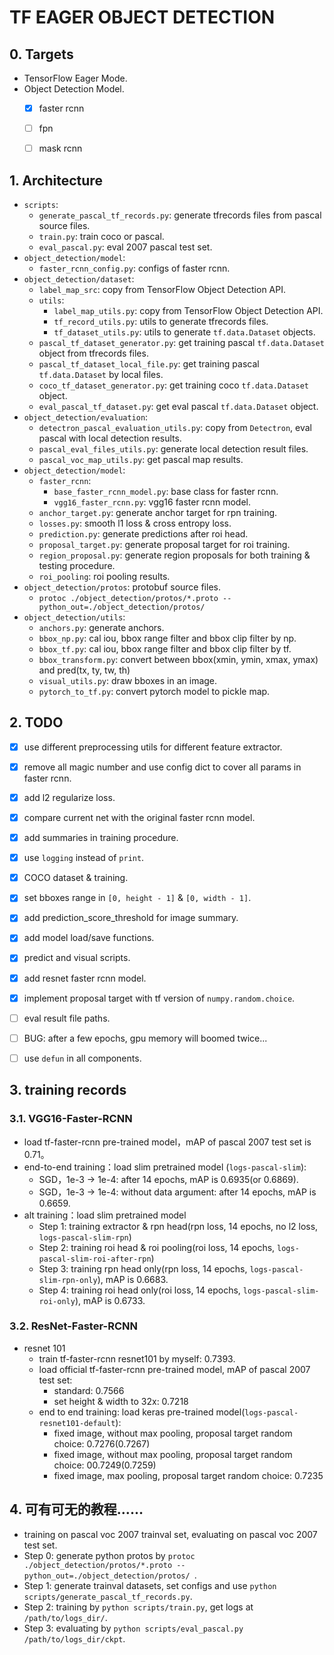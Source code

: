 # TF EAGER OBJECT DETECTION

## 0. Targets
+ TensorFlow Eager Mode.
+ Object Detection Model.
    + [x] faster rcnn
    + [ ] fpn
    + [ ] mask rcnn


## 1. Architecture
+ `scripts`:
    + `generate_pascal_tf_records.py`: generate tfrecords files from pascal source files.
    + `train.py`: train coco or pascal.
    + `eval_pascal.py`: eval 2007 pascal test set.
+ `object_detection/model`:
    + `faster_rcnn_config.py`: configs of faster rcnn.
+ `object_detection/dataset`:
    + `label_map_src`: copy from TensorFlow Object Detection API.
    + `utils`:
        + `label_map_utils.py`: copy from TensorFlow Object Detection API.
        + `tf_record_utils.py`: utils to generate tfrecords files.    
        + `tf_dataset_utils.py`: utils to generate `tf.data.Dataset` objects.
    + `pascal_tf_dataset_generator.py`: get training pascal `tf.data.Dataset` object from tfrecords files.
    + `pascal_tf_dataset_local_file.py`: get training pascal `tf.data.Dataset` by local files.
    + `coco_tf_dataset_generator.py`: get training coco `tf.data.Dataset` object.
    + `eval_pascal_tf_dataset.py`: get eval pascal `tf.data.Dataset` object.
+ `object_detection/evaluation`:
    + `detectron_pascal_evaluation_utils.py`: copy from `Detectron`, eval pascal with local detection results.
    + `pascal_eval_files_utils.py`: generate local detection result files.
    + `pascal_voc_map_utils.py`: get pascal map results.
+ `object_detection/model`:
    + `faster_rcnn`:
        + `base_faster_rcnn_model.py`: base class for faster rcnn.
        + `vgg16_faster_rcnn.py`: vgg16 faster rcnn model.
    + `anchor_target.py`: generate anchor target for rpn training.
    + `losses.py`: smooth l1 loss & cross entropy loss.
    + `prediction.py`: generate predictions after roi head.
    + `proposal_target.py`: generate proposal target for roi training.
    + `region_proposal.py`: generate region proposals for both training & testing procedure.
    + `roi_pooling`: roi pooling results.
+ `object_detection/protos`: protobuf source files.
    + `protoc ./object_detection/protos/*.proto --python_out=./object_detection/protos/ `
+ `object_detection/utils`:
    + `anchors.py`: generate anchors.
    + `bbox_np.py`: cal iou, bbox range filter and bbox clip filter by np.
    + `bbox_tf.py`: cal iou, bbox range filter and bbox clip filter by tf.
    + `bbox_transform.py`: convert between bbox(xmin, ymin, xmax, ymax) and pred(tx, ty, tw, th)
    + `visual_utils.py`: draw bboxes in an image.
    + `pytorch_to_tf.py`: convert pytorch model to pickle map.

## 2. TODO
+ [x] use different preprocessing utils for different feature extractor.
+ [x] remove all magic number and use config dict to cover all params in faster rcnn.
+ [x] add l2 regularize loss.
+ [x] compare current net with the original faster rcnn model.
+ [x] add summaries in training procedure.
+ [x] use `logging` instead of `print`.
+ [x] COCO dataset & training.
+ [x] set bboxes range in `[0, height - 1]` & `[0, width - 1]`.
+ [x] add prediction_score_threshold for image summary.
+ [x] add model load/save functions.
+ [x] predict and visual scripts.
+ [x] add resnet faster rcnn model.
+ [x] implement proposal target with tf version of `numpy.random.choice`.
+ [ ] eval result file paths.
+ [ ] BUG: after a few epochs, gpu memory will boomed twice...
+ [ ] use `defun` in all components.


## 3. training records

### 3.1. VGG16-Faster-RCNN
+ load tf-faster-rcnn pre-trained model，mAP of pascal 2007 test set is 0.71。
+ end-to-end training：load slim pretrained model (`logs-pascal-slim`):
    + SGD，1e-3 -> 1e-4: after 14 epochs, mAP is 0.6935(or 0.6869).
    + SGD，1e-3 -> 1e-4: without data argument: after 14 epochs, mAP is 0.6659.
+ alt training：load slim pretrained model
    + Step 1: training extractor & rpn head(rpn loss, 14 epochs, no l2 loss, `logs-pascal-slim-rpn`)
    + Step 2: training roi head & roi pooling(roi loss, 14 epochs, `logs-pascal-slim-roi-after-rpn`)
    + Step 3: training rpn head only(rpn loss, 14 epochs, `logs-pascal-slim-rpn-only`), mAP is 0.6683.
    + Step 4: training roi head only(roi loss, 14 epochs, `logs-pascal-slim-roi-only`), mAP is 0.6733.

### 3.2. ResNet-Faster-RCNN
+ resnet 101
    + train tf-faster-rcnn resnet101 by myself: 0.7393.
    + load official tf-faster-rcnn pre-trained model, mAP of pascal 2007 test set:
        + standard: 0.7566
        + set height & width to 32x: 0.7218
    + end to end training: load keras pre-trained model(`logs-pascal-resnet101-default`):
        + fixed image, without max pooling, proposal target random choice: 0.7276(0.7267)
        + fixed image, without max pooling, proposal target random choice: 00.7249(0.7259)
        + fixed image, max pooling, proposal target random choice: 0.7235

## 4. 可有可无的教程……
+ training on pascal voc 2007 trainval set, evaluating on pascal voc 2007 test set.
+ Step 0: generate python protos by `protoc ./object_detection/protos/*.proto --python_out=./object_detection/protos/ `.
+ Step 1: generate trainval datasets, set configs and use `python scripts/generate_pascal_tf_records.py`.
+ Step 2: training by `python scripts/train.py`, get logs at `/path/to/logs_dir/`.
+ Step 3: evaluating by `python scripts/eval_pascal.py /path/to/logs_dir/ckpt`.